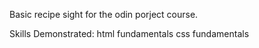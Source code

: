 Basic recipe sight for the odin porject course.

Skills Demonstrated: 
    html fundamentals
    css fundamentals